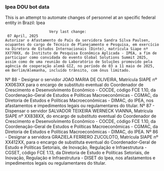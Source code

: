  ### Ipea DOU bot data
 This is an attempt to automate changes of personnel at an specific federal entity in Brazil: Ipea
 
                        Very last change: 
 	 07 April, 2025
	Autorizar o Afastamento do País da servidora Sandra Silva Paulsen, ocupantes do cargo de Técnico de Planejamento e Pesquisa, em exercício na Diretora de Estudos Internacionais (Dinte), matrícula Siape nº XX770XX, do Instituto de Pesquisa Econômica Aplicada - IPEA, a fim de participar como convidada do evento Global Solutions Summit 2025, assim como de uma reunião do Laboratório de Soluções promovido pela agência de cooperação alemã GIZ, no período de 03 a 11 maio de 2025, em Berlim/Alemanha, incluído trânsito, com ônus limitado.
Nº 88 - Designar o servidor JOAO MARIA DE OLIVEIRA, Matrícula SIAPE nº XX063XX para o encargo de substituto eventual do Coordenador de Crescimento e Desenvolvimento Econômico - COCDE, código FCE 1.10, da Coordenação-Geral de Estudos e Políticas Macroeconômicas - CGMAC, da Diretoria de Estudos e Políticas Macroeconômicas - DIMAC, do IPEA, nos afastamentos e impedimentos legais ou regulamentares do titular.
Nº 87 - Dispensar o servidor SALVADOR TEIXEIRA WERNECK VIANNA, Matrícula SIAPE nº XX838XX, do encargo de substituto eventual do Coordenador de Crescimento e Desenvolvimento Econômico - COCDE, código FCE 1.10, da Coordenação-Geral de Estudos e Políticas Macroeconômicas - CGMAC, da Diretoria de Estudos e Políticas Macroeconômicas - DIMAC, do IPEA.
Nº 86 - Designar a servidora GRAZIELA FERRERO ZUCOLOTO, Matrícula SIAPE nº XX412XX, para o encargo de substituta eventual do Coordenador-Geral de Estudo e Políticas Setoriais, de Inovação, Regulação e Infraestrutura - CGSET, código FCE 1.13, da Diretoria de Estudo e Políticas Setoriais, de Inovação, Regulação e Infraestrutura - DISET do Ipea, nos afastamentos e impedimentos legais ou regulamentares do titular.
